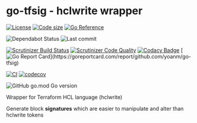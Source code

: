# go-tfsig - hclwrite wrapper

[![License](https://img.shields.io/github/license/yoanm/go-tfsig.svg)](https://github.com/yoanm/go-tfsig)
[![Code size](https://img.shields.io/github/languages/code-size/yoanm/go-tfsig.svg)](https://github.com/yoanm/go-tfsig)
[![Go Reference](https://pkg.go.dev/badge/github.com/yoanm/go-tfsig.svg)](https://pkg.go.dev/github.com/yoanm/go-tfsig)

![Dependabot Status](https://flat.badgen.net/github/dependabot/yoanm/go-tfsig)
![Last commit](https://badgen.net/github/last-commit/yoanm/go-tfsig)

[![Scrutinizer Build Status](https://img.shields.io/scrutinizer/build/g/yoanm/go-tfsig.svg?label=Scrutinizer\&logo=scrutinizer)](https://scrutinizer-ci.com/g/yoanm/go-tfsig/build-status/master)
[![Scrutinizer Code Quality](https://img.shields.io/scrutinizer/g/yoanm/go-tfsig/master.svg?logo=scrutinizer)](https://scrutinizer-ci.com/g/yoanm/go-tfsig/?branch=master)
[![Codacy Badge](https://app.codacy.com/project/badge/Grade/e1ceed2c5fa24691b3735a7c4b7a73a0)](https://www.codacy.com/gh/yoanm/go-tfsig/dashboard?utm_source=github.com&amp;utm_medium=referral&amp;utm_content=yoanm/go-tfsig&amp;utm_campaign=Badge_Grade)
[![Go Report Card](https://goreportcard.com/badge/github.com/yoanm/go-tfsig?)](https://goreportcard.com/report/github.com/yoanm/go-tfsig)

[![CI](https://github.com/yoanm/go-tfsig/actions/workflows/CI.yml/badge.svg?branch=master)](https://github.com/yoanm/go-tfsig/actions/workflows/CI.yml)
[![codecov](https://codecov.io/gh/yoanm/go-tfsig/branch/master/graph/badge.svg?token=NHdwEBUFK5)](https://codecov.io/gh/yoanm/go-tfsig)

![GitHub go.mod Go version](https://img.shields.io/github/go-mod/go-version/yoanm/go-tfsig)

Wrapper for Terraform HCL language (hclwrite)

Generate block **signatures** which are easier to manipulate and alter than hclwrite tokens